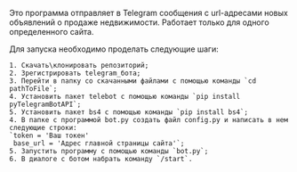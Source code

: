 Это программа отправляет в Telegram сообщения с url-адресами новых объявлений о продаже недвижимости. Работает только для одного определенного сайта.

Для запуска необходимо проделать следующие шаги:

    1. Скачать\клонировать репозиторий;
    2. Зрегистрировать telegram_бота;
    3. Перейти в папку со скачанными файлами с помощью команды `cd pathToFile`;
    4. Установить пакет telebot с помощью команды `pip install pyTelegramBotAPI`;
    5. Установить пакет bs4 с помощью команды `pip install bs4`;
    4. В папке с программой bot.py создать файл config.py и написать в нем следующие строки:
    `token = 'Ваш токен'
     base_url = 'Адрес главной страницы сайта'`;
    5. Запустить программу с помощью команды `bot.py`; 
    6. В диалоге с ботом набрать команду `/start`. 
    
